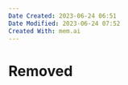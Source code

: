```yaml
---
Date Created: 2023-06-24 06:51
Date Modified: 2023-06-24 07:52
Created With: mem.ai
---
```


# Removed


